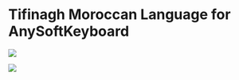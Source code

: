 
# Tifinagh Moroccan Language for AnySoftKeyboard

![](https://raw.githubusercontent.com/DanShai/LanguagePack/Tifinagh/prt.png)

![](https://raw.githubusercontent.com/DanShai/LanguagePack/Tifinagh/lan.png)

